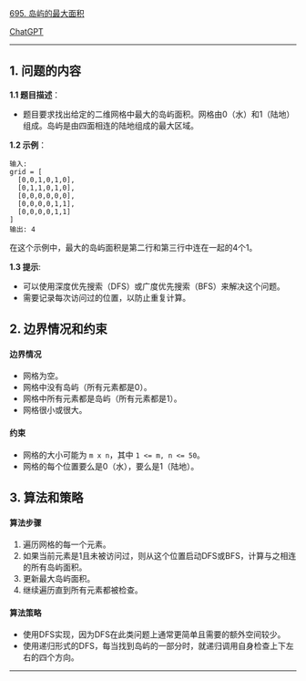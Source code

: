 [695. 岛屿的最大面积](https://leetcode.cn/problems/max-area-of-island)

[ChatGPT](https://chat.openai.com/share/5c18f903-fb68-4a72-8826-ee9a26993469)

---

## 1. 问题的内容
**1.1 题目描述**：
- 题目要求找出给定的二维网格中最大的岛屿面积。网格由0（水）和1（陆地）组成。岛屿是由四面相连的陆地组成的最大区域。

**1.2 示例**：
```plaintext
输入: 
grid = [
  [0,0,1,0,1,0],
  [0,1,1,0,1,0],
  [0,0,0,0,0,0],
  [0,0,0,0,1,1],
  [0,0,0,0,1,1]
]
输出: 4
```
在这个示例中，最大的岛屿面积是第二行和第三行中连在一起的4个1。

**1.3 提示**:
- 可以使用深度优先搜索（DFS）或广度优先搜索（BFS）来解决这个问题。
- 需要记录每次访问过的位置，以防止重复计算。

## 2. 边界情况和约束
#### 边界情况
- 网格为空。
- 网格中没有岛屿（所有元素都是0）。
- 网格中所有元素都是岛屿（所有元素都是1）。
- 网格很小或很大。

#### 约束
- 网格的大小可能为 `m x n`，其中 `1 <= m, n <= 50`。
- 网格的每个位置要么是0（水），要么是1（陆地）。

## 3. 算法和策略
#### 算法步骤
1. 遍历网格的每一个元素。
2. 如果当前元素是1且未被访问过，则从这个位置启动DFS或BFS，计算与之相连的所有岛屿面积。
3. 更新最大岛屿面积。
4. 继续遍历直到所有元素都被检查。

#### 算法策略
- 使用DFS实现，因为DFS在此类问题上通常更简单且需要的额外空间较少。
- 使用递归形式的DFS，每当找到岛屿的一部分时，就递归调用自身检查上下左右的四个方向。

---